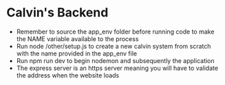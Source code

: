 # Calvin's Backend
- Remember to source the app_env folder before running code to make the NAME variable available to the process
- Run node /other/setup.js to create a new calvin system from scratch with the name provided in the app_env file
- Run npm run dev to begin nodemon and subsequently the application 
- The express server is an https server meaning you will have to validate the address when the website loads
